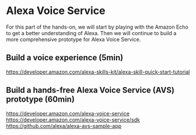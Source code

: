 # Alexa Voice Service

For this part of the hands-on, we will start by playing with the Amazon Echo to
get a better understanding of Alexa. Then we will continue to build a more comprehensive
prototype for Alexa Voice Service.

## Build a voice experience (5min)

https://developer.amazon.com/alexa-skills-kit/alexa-skill-quick-start-tutorial

## Build a hands-free Alexa Voice Service (AVS) prototype (60min)

https://developer.amazon.com/alexa-voice-service
https://developer.amazon.com/alexa-voice-service/sdk
https://github.com/alexa/alexa-avs-sample-app